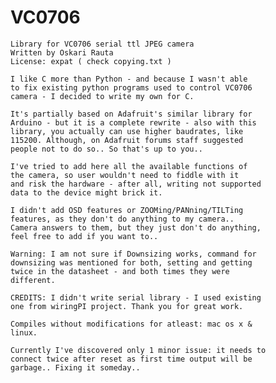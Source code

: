 VC0706
======

	Library for VC0706 serial ttl JPEG camera
	Written by Oskari Rauta
	License: expat ( check copying.txt )

	I like C more than Python - and because I wasn't able
	to fix existing python programs used to control VC0706
	camera - I decided to write my own for C.

	It's partially based on Adafruit's similar library for
	Arduino - but it is a complete rewrite - also with this
	library, you actually can use higher baudrates, like
	115200. Although, on Adafruit forums staff suggested
	people not to do so.. So that's up to you..

	I've tried to add here all the available functions of
	the camera, so user wouldn't need to fiddle with it
	and risk the hardware - after all, writing not supported
	data to the device might brick it.

	I didn't add OSD features or ZOOMing/PANning/TILTing
	features, as they don't do anything to my camera..
	Camera answers to them, but they just don't do anything,
	feel free to add if you want to..

	Warning: I am not sure if Downsizing works, command for
	downsizing was mentioned for both, setting and getting
	twice in the datasheet - and both times they were
	different.

	CREDITS: I didn't write serial library - I used existing
	one from wiringPI project. Thank you for great work.
	
	Compiles without modifications for atleast: mac os x &
	linux.

	Currently I've discovered only 1 minor issue: it needs to
	connect twice after reset as first time output will be
	garbage.. Fixing it someday..
